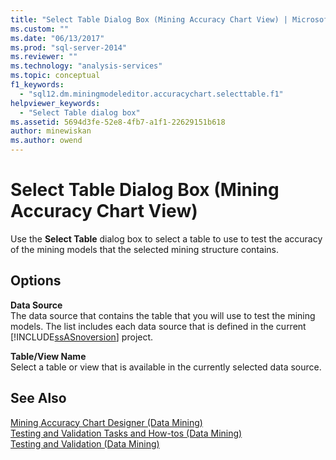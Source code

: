 ```yaml
---
title: "Select Table Dialog Box (Mining Accuracy Chart View) | Microsoft Docs"
ms.custom: ""
ms.date: "06/13/2017"
ms.prod: "sql-server-2014"
ms.reviewer: ""
ms.technology: "analysis-services"
ms.topic: conceptual
f1_keywords: 
  - "sql12.dm.miningmodeleditor.accuracychart.selecttable.f1"
helpviewer_keywords: 
  - "Select Table dialog box"
ms.assetid: 5694d3fe-52e8-4fb7-a1f1-22629151b618
author: minewiskan
ms.author: owend
---
```

# Select Table Dialog Box (Mining Accuracy Chart View)
  Use the **Select Table** dialog box to select a table to use to test the accuracy of the mining models that the selected mining structure contains.  
  
## Options  
 **Data Source**  
 The data source that contains the table that you will use to test the mining models. The list includes each data source that is defined in the current [!INCLUDE[ssASnoversion](../includes/ssasnoversion-md.md)] project.  
  
 **Table/View Name**  
 Select a table or view that is available in the currently selected data source.  
  
## See Also  
 [Mining Accuracy Chart Designer &#40;Data Mining&#41;](mining-accuracy-chart-designer-data-mining.md)   
 [Testing and Validation Tasks and How-tos &#40;Data Mining&#41;](data-mining/testing-and-validation-tasks-and-how-tos-data-mining.md)   
 [Testing and Validation &#40;Data Mining&#41;](data-mining/testing-and-validation-data-mining.md)  
  
  
